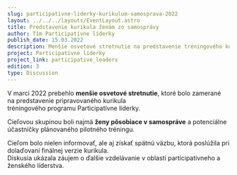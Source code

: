 ```yaml
---
slug: participativne-liderky-kurikulum-samosprava-2022
layout: ../../../layouts/EventLayout.astro
title: Predstavenie kurikula ženám zo samosprávy
author: Tím Participatívne líderky
publish_date: 15.03.2022
description: Menšie osvetové stretnutie na predstavenie tréningového kurikula ženám zo samosprávy.
project: Participatívne líderky
project_link: participative_leaders
edition: 3
type: Discussion
---
```


V marci 2022 prebehlo **menšie osvetové stretnutie**, ktoré bolo zamerané na predstavenie pripravovaného kurikula  
tréningového programu Participatívne líderky.  

Cieľovou skupinou boli najmä **ženy pôsobiace v samospráve** a potenciálne účastníčky plánovaného pilotného tréningu.

Cieľom bolo nielen informovať, ale aj získať spätnú väzbu, ktorá poslúžila pri dolaďovaní finálnej verzie kurikula.  
Diskusia ukázala záujem o ďalšie vzdelávanie v oblasti participatívneho a ženského líderstva.
